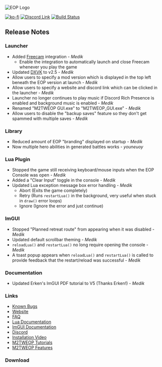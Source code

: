 ![EOP Logo](https://i.imgur.com/jqzoYoQ.png)

[![ko-fi](https://ko-fi.com/img/githubbutton_sm.svg)](https://ko-fi.com/D1D4DZTHG)
[![Discord Link](https://img.shields.io/discord/713369537948549191?color=red&label=Discord&style=for-the-badge)](https://discord.gg/Epqjm8u2WK)
[![Build Status](https://img.shields.io/github/v/release/youneuoy/M2TWEOP-library?label=Download&style=for-the-badge)](#download)

## **Release Notes**

### **Launcher**
- Added [Freecam](https://www.moddb.com/mods/freecam-medieval-2) integration - *Medik*
  - Enable the integration to automatically launch and close Freecam whenever you play the game
- Updated [DXVK](https://github.com/doitsujin/dxvk/releases/tag/v2.5) to v2.5 - *Medik*
- Allow users to specify a mod version which is displayed in the top left beneath the EOP version at launch - *Medik*
- Allow users to specify a website and discord link which can be clicked in the launcher - *Medik*
- Launcher no longer continues to play music if Discord Rich Presence is enabled and background music is enabled - *Medik*
- Renamed "M2TWEOP GUI.exe" to "M2TWEOP_GUI.exe" - *Medik*
- Allow users to disable the "backup saves" feature so they don't get spammed with multiple saves - *Medik*

### **Library**
- Reduced amount of EOP "branding" displayed on startup - *Medik*
- Now multiple hero abilities in generated battles works - *youneuoy*

### **Lua Plugin**
- Stopped the game still receiving keyboard/mouse inputs when the EOP Console was open - *Medik*
- Added a "Clear Input" toggle in the console - *Medik*
- Updated Lua exception message box error handling - *Medik*
  - Abort (Exits the game completely)
  - Retry (Runs `restartLua()` in the background, very useful when stuck in `draw()` error loops)
  - Ignore (Ignore the error and just continue)

### **ImGUI**
- Stopped "Planned retreat route" from appearing when it was disabled - *Medik*
- Updated default scrollbar theming - *Medik*
- `reloadLua()` and `restartLua()` no long require opening the console - *Medik*
- A toast popup appears when `reloadLua()` and `restartLua()` is called to provide feedback that the restart/reload was successful - *Medik*

### **Documentation**
- Updated Erken's ImGUI PDF tutorial to V5 (Thanks Erken!) - *Medik*

### **Links**
- [Known Bugs](https://github.com/youneuoy/M2TWEOP-library/issues/71)
- [Website](https://youneuoy.github.io/M2TWEOP-library/)
- [FAQ](https://youneuoy.github.io/M2TWEOP-library/faq.html)
- [Lua Documentation](https://youneuoy.github.io/M2TWEOP-library/_static/LuaLib/index.html)
- [ImGUI Documentation](https://youneuoy.github.io/M2TWEOP-library/_static/LuaLib/extra/readme_imgui.md.html)
- [Discord](https://discord.gg/Epqjm8u2WK)
- [Installation Video](https://youtu.be/caOiB0NaGGI?t=67)
- [M2TWEOP Tutorials](https://www.youtube.com/playlist?list=PLi6V3nVH22N7ZfjfOuivGKHnNRAlBaTQd)
- [M2TWEOP Features](https://www.youtube.com/playlist?list=PLi6V3nVH22N6R7IGupVDwfyiPm6-d6rlU)

### **Download**

<a id="download"></a>
